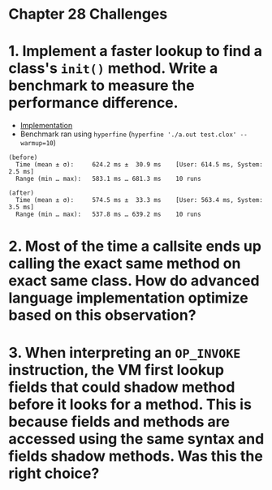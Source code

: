 Chapter 28 Challenges
=====================

# 1. Implement a faster lookup to find a class's `init()` method. Write a benchmark to measure the performance difference.

* [Implementation](./fast-init-lookup/)
* Benchmark ran using `hyperfine` (`hyperfine './a.out test.clox' --warmup=10`)
```
(before)
  Time (mean ± σ):     624.2 ms ±  30.9 ms    [User: 614.5 ms, System: 2.5 ms]
  Range (min … max):   583.1 ms … 681.3 ms    10 runs

(after)
  Time (mean ± σ):     574.5 ms ±  33.3 ms    [User: 563.4 ms, System: 3.5 ms]
  Range (min … max):   537.8 ms … 639.2 ms    10 runs
```

# 2. Most of the time a callsite ends up calling the exact same method on exact same class. How do advanced language implementation optimize based on this observation?

# 3. When interpreting an `OP_INVOKE` instruction, the VM first lookup fields that could shadow method before it looks for a method. This is because fields and methods are accessed using the same syntax and fields shadow methods. Was this the right choice?
